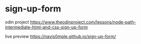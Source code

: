 # sign-up-form
odin project
https://www.theodinproject.com/lessons/node-path-intermediate-html-and-css-sign-up-form

live preview
https://navis0mple.github.io/sign-up-form/
